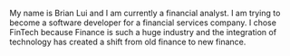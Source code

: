 
My name is Brian Lui and I am currently a financial analyst.
I am trying to become a software developer for a financial services company.
I chose FinTech because Finance is such a huge industry and the integration of technology has created a shift from old finance to new finance.

